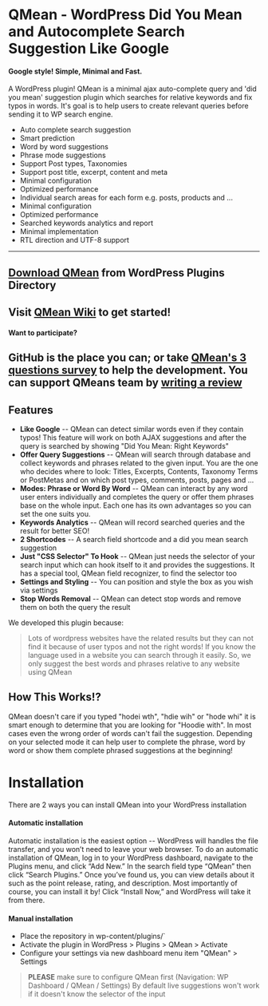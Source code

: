 # QMean - WordPress Did You Mean and Autocomplete Search Suggestion Like Google
#### Google style! Simple, Minimal and Fast.

A WordPress plugin! QMean is a minimal ajax auto-complete query and 'did you mean' suggestion plugin which searches for relative keywords and fix typos in words. It's goal is to help users to create relevant queries before sending it to WP search engine.
- Auto complete search suggestion
- Smart prediction
- Word by word suggestions
- Phrase mode suggestions
- Support Post types, Taxonomies
- Support post title, excerpt, content and meta 
- Minimal configuration
- Optimized performance
- Individual search areas for each form e.g. posts, products and ...
- Minimal configuration
- Optimized performance
- Searched keywords analytics and report
- Minimal implementation
- RTL direction and UTF-8 support
---
## [Download QMean](https://wordpress.org/plugins/qmean/) from WordPress Plugins Directory
## Visit [QMean Wiki](https://github.com/arashsafaridev/qmean/wiki/getting-started) to get started!
#### Want to participate?
**GitHub** is the place you can; or take [QMean's 3 questions survey](https://forms.gle/mgESz8C5n2zvEyWt9) to help the development.
You can **support** QMeans team by [writing a review](https://wordpress.org/support/plugin/qmean/reviews/)
---
## Features

- **Like Google**
-- QMean can detect similar words even if they contain typos! This feature will work on both AJAX suggestions and after the query is searched by showing "Did You Mean: Right Keywords"
- **Offer Query Suggestions**
-- QMean will search through database and collect keywords and phrases related to the given input. You are the one who decides where to look: Titles, Excerpts, Contents, Taxonomy Terms or PostMetas and on which post types, comments, posts, pages and ... 
- **Modes: Phrase or Word By Word**
-- QMean can interact by any word user enters individually and completes the query or offer them phrases base on the whole input. Each one has its own advantages so you can set the one suits you.
- **Keywords Analytics**
-- QMean will record searched queries and the result for better SEO!
- **2 Shortcodes**
-- A search field shortcode and a did you mean search suggestion
- **Just "CSS Selector" To Hook**
-- QMean just needs the selector of your search input which can hook itself to it and provides the suggestions. It has a special tool, QMean field recognizer, to find the selector too
- **Settings and Styling**
-- You can position and style the box as you wish via settings
- **Stop Words Removal**
-- QMean can detect stop words and remove them on both the query the result 

We developed this plugin because:

> Lots of wordpress websites have the related results but they can not find it because of user typos and not the right words!
> If you know the language used in a website you can search through it easily. So, we only suggest the best words and phrases relative to any website using QMean

## How This Works!?
QMean doesn't care if you typed "hodei wth", "hdie wih" or "hode whi" it is smart enough to determine that you are looking for "Hoodie with". In most cases even the wrong order of words can't fail the suggestion. Depending on your selected mode it can help user to complete the phrase, word by word or show them complete phrased suggestions at the beginning!
# Installation
There are 2 ways you can install QMean into your WordPress installation
#### Automatic installation
Automatic installation is the easiest option -- WordPress will handles the file transfer, and you won’t need to leave your web browser. To do an automatic installation of QMean, log in to your WordPress dashboard, navigate to the Plugins menu, and click “Add New.”
In the search field type “QMean” then click “Search Plugins.” Once you’ve found us,  you can view details about it such as the point release, rating, and description. Most importantly of course, you can install it by! Click “Install Now,” and WordPress will take it from there.

 #### Manual installation
 * Place the repository in wp-content/plugins/`
 * Activate the plugin in WordPress > Plugins > QMean > Activate
 * Configure your settings via new dashboard menu item "QMean" > Settings

>**PLEASE** make sure to configure QMean first (Navigation: WP Dashboard / QMean / Settings)
By default live suggestions won't work if it doesn't know the selector of the input

